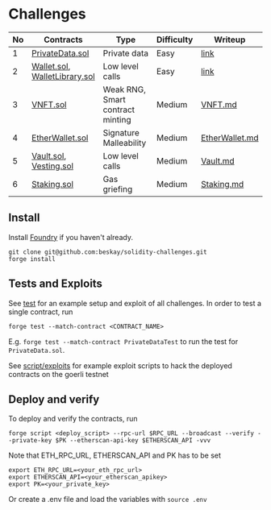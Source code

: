 # Challenges

| No  | Contracts                                                                    | Type                                  | Difficulty | Writeup                                                                                 |
| --- | ---------------------------------------------------------------------------- | ------------------------------------- | ---------- | --------------------------------------------------------------------------------------- |
| 1   | [PrivateData.sol](src/PrivateData.sol)                                       | Private data                          | Easy       | [link](https://mirror.xyz/ethernautdao.eth/mxnAUuwRX6h42jubCzF_9-Tbsp14uH_eQ3xyEn4jF7w) |
| 2   | [Wallet.sol](src/Wallet.sol),<br/>[WalletLibrary.sol](src/WalletLibrary.sol) | Low level calls                       | Easy       | [link](https://mirror.xyz/ethernautdao.eth/-rj5iTdt_GTRNS7aIzJBwqp95UGemxIMzNN-m96Io8Y) |
| 3   | [VNFT.sol](src/VNFT.sol)                                                     | Weak RNG,<br/> Smart contract minting | Medium     | [VNFT.md](writeups/VNFT.md)                                                             |
| 4   | [EtherWallet.sol](src/EtherWallet.sol)                                       | Signature Malleability                | Medium     | [EtherWallet.md](writeups/EtherWallet.md)                                               |
| 5   | [Vault.sol](src/Vault.sol),<br/>[Vesting.sol](src/Vesting.sol)               | Low level calls                       | Medium     | [Vault.md](writeups/Vault.md)                                                           |
| 6   | [Staking.sol](src/Staking.sol)                                               | Gas griefing                          | Medium     | [Staking.md](writeups/Staking.md)                                                       |

## Install

Install [Foundry](https://github.com/gakonst/foundry) if you haven't already.

```
git clone git@github.com:beskay/solidity-challenges.git
forge install
```

## Tests and Exploits

See [test](./test/) for an example setup and exploit of all challenges. In order to test a single contract, run

```
forge test --match-contract <CONTRACT_NAME>
```

E.g. `forge test --match-contract PrivateDataTest` to run the test for `PrivateData.sol`.

See [script/exploits](./script/exploits/) for example exploit scripts to hack the deployed contracts on the goerli testnet

## Deploy and verify

To deploy and verify the contracts, run

```
forge script <deploy_script> --rpc-url $RPC_URL --broadcast --verify --private-key $PK --etherscan-api-key $ETHERSCAN_API -vvv
```

Note that ETH_RPC_URL, ETHERSCAN_API and PK has to be set

```
export ETH_RPC_URL=<your_eth_rpc_url>
export ETHERSCAN_API=<your_etherscan_apikey>
export PK=<your_private_key>
```

Or create a .env file and load the variables with `source .env`
